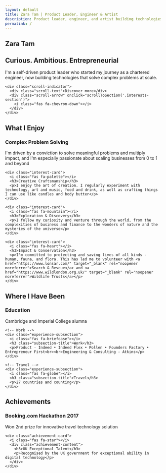 ```yaml
---
layout: default
title: Zara Tam | Product Leader, Engineer & Artist
description: Product leader, engineer, and artist building technologies that solve complex problems at scale. Cambridge and Imperial College alumna.
permalink: /
---
```


<!-- Headline & Intro -->
<section class="hero-section">
  <div class="hero-content">
    <h1 class="hero-title">Zara Tam</h1>
    <h2 class="hero-subtitle">Curious. Ambitious. Entrepreneurial</h2>
    <p class="hero-description">I'm a self-driven product leader who started my journey as a chartered engineer, now building technologies that solve complex problems at scale.</p>
    
    <div class="scroll-indicator">
      <div class="scroll-text">Discover more</div>
      <div class="scroll-arrow" onclick="scrollToSection('.interests-section')">
        <i class="fas fa-chevron-down"></i>
      </div>
    </div>
  </div>
</section>

<!-- What I Enjoy -->
<section class="interests-section">
  <div class="section-title-wrapper">
    <h2 class="section-title">What I Enjoy</h2>
  </div>
  <div class="interests-grid">
    <div class="interest-card">
      <i class="fas fa-cogs"></i>
      <h3>Complex Problem Solving</h3>
      <p>I'm driven by a conviction to solve meaningful problems and multiply impact, and I'm especially passionate about scaling businesses from 0 to 1 and beyond</p>
    </div>
    
    <div class="interest-card">
      <i class="fas fa-palette"></i>
      <h3>Creative Craftsmanship</h3>
      <p>I enjoy the art of creation. I regularly experiment with technology, art and music, food and drink, as well as crafting things I can use like candles and body butter</p>
    </div>
    
    <div class="interest-card">
      <i class="fas fa-mountain"></i>
      <h3>Exploration & Discovery</h3>
      <p>I follow my curiosity and venture through the world, from the complexities of business and finance to the wonders of nature and the mysteries of the universe</p>
    </div>
    
    <div class="interest-card">
      <i class="fas fa-heart"></i>
      <h3>Impact & Conservation</h3>
      <p>I'm committed to protecting and saving lives of all kinds - human, fauna, and flora. This has led me to volunteer with <a href="https://www.lonsar.com/" target="_blank" rel="noopener noreferrer">Search & Rescue</a> and <a href="https://www.wildlondon.org.uk/" target="_blank" rel="noopener noreferrer">Wildlife Trusts</a></p>
    </div>
  </div>
</section>

<!-- Where I Have Been -->
<section class="experience-section">
  <div class="section-title-wrapper">
    <h2 class="section-title">Where I Have Been</h2>
  </div>
  
  <div class="experience-subsections">
    <!-- Education -->
    <div class="experience-subsection">
      <i class="fas fa-graduation-cap"></i>
      <h3 class="subsection-title">Education</h3>
      <p>Cambridge and Imperial College alumna</p>
    </div>

    <!-- Work -->
    <div class="experience-subsection">
      <i class="fas fa-briefcase"></i>
      <h3 class="subsection-title">Work</h3>
      <p>Product - Indeed • Indeed Flex • Pollen • Founders Factory • Entrepreneur First<br><br>Engineering & Consulting - Atkins</p>
    </div>

    <!-- Travel -->
    <div class="experience-subsection">
      <i class="fas fa-globe"></i>
      <h3 class="subsection-title">Travel</h3>
      <p>27 countries and counting</p>
    </div>
  </div>
</section>

<!-- Achievements -->
<section class="achievements-section">
  <div class="section-title-wrapper">
    <h2 class="section-title">Achievements</h2>
  </div>
  <div class="achievements-grid">
    <div class="achievement-card">
      <i class="fas fa-trophy"></i>
      <div class="achievement-content">
        <h3>Booking.com Hackathon 2017</h3>
        <p>Won 2nd prize for innovative travel technology solution</p>
      </div>
    </div>
    
    <div class="achievement-card">
      <i class="fas fa-star"></i>
      <div class="achievement-content">
        <h3>UK Exceptional Talent</h3>
        <p>Recognised by the UK government for exceptional ability in digital technology</p>
      </div>
    </div>
  </div>
</section>

<script src="{{ '/assets/js/home.js' | relative_url }}"></script>
